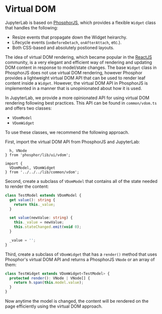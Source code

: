 # Virtual DOM

JupyterLab is based on [PhosphorJS](http://phosphorjs.github.io/), which
provides a flexible `Widget` class that handles the following:

* Resize events that propagate down the Widget heirarchy.
* Lifecycle events (`onBeforeDetach`, `onAfterAttach`, etc.).
* Both CSS-based and absolutely postioned layouts.

The idea of virtual DOM rendering, which became popular in the
[ReactJS](https://facebook.github.io/react/) community, is a very elegant
and efficient way of rendering and updating DOM content in response to
model/state changes. The base `Widget` class in PhosphorJS does not use virtual
DOM rendering, however Phosphor provides a lightweight virtual DOM API that can
be used to render leaf content inside a `Widget`. However, the virtual DOM
API in PhosphorJS is implemented in a manner that is unopinionated about how
it is used.

In JupyterLab, we provide a more opinionated API for using virtual DOM
rendering following best practices. This API can be found in `common/vdom.ts`
and offers two classes:

* `VDomModel`
* `VDomWidget`

To use these classes, we recommend the following approach.

First, import the virtual DOM API from PhosphorJS and JupyterLab:

```typescriptimport {
  h, VNode
} from 'phosphor/lib/ui/vdom';

import {
  VDomModel, VDomWidget
} from '../../../lib/common/vdom';
```

Second, create a subclass of `VDomModel` that contains all of the state needed
to render the content:

```typescript
class TestModel extends VDomModel {
  get value(): string {
    return this._value;
  }

  set value(newValue: string) {
    this._value = newValue;
    this.stateChanged.emit(void 0);
  }

  _value = '';
}
```

Third, create a subclass of `VDomWidget` that has a `render()` method that uses Phosphor's
virtual DOM API and returns a PhosphorJS `VNode` or an array of them:

```typescript
class TestWidget extends VDomWidget<TestModel> {
  protected render(): VNode | VNode[] {
    return h.span(this.model.value);
  } 
}
```

Now anytime the model is changed, the content will be rendered on the page efficiently using the virtual
DOM approach.


